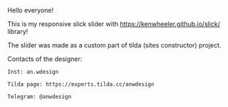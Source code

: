 Hello everyone!

This is my responsive slick slider with https://kenwheeler.github.io/slick/ library!

The slider was made as a custom part of tilda (sites constructor) project.


Contacts of the designer: 

    Inst: an.wdesign

    Tilda page: https://experts.tilda.cc/anwdesign

    Telegram: @anwdesign
    
